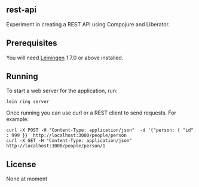 ## rest-api


Experiment in creating a REST API using Compojure and Liberator.

## Prerequisites

You will need [Leiningen][1] 1.7.0 or above installed.

[1]: https://github.com/technomancy/leiningen

## Running

To start a web server for the application, run:

    lein ring server

Once running you can use curl or a REST client to send requests. For example:

    curl -X POST -H "Content-Type: application/json"  -d '{"person: { "id" : 999 }}' http://localhost:3000/people/person
    curl -X GET -H "Content-Type: application/json"  http://localhost:3000/people/person/1

## License
None at moment
